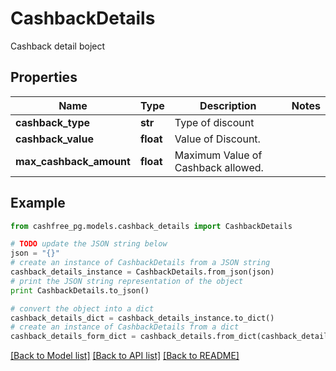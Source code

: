 # CashbackDetails

Cashback detail boject

## Properties
Name | Type | Description | Notes
------------ | ------------- | ------------- | -------------
**cashback_type** | **str** | Type of discount | 
**cashback_value** | **float** | Value of Discount. | 
**max_cashback_amount** | **float** | Maximum Value of Cashback allowed. | 

## Example

```python
from cashfree_pg.models.cashback_details import CashbackDetails

# TODO update the JSON string below
json = "{}"
# create an instance of CashbackDetails from a JSON string
cashback_details_instance = CashbackDetails.from_json(json)
# print the JSON string representation of the object
print CashbackDetails.to_json()

# convert the object into a dict
cashback_details_dict = cashback_details_instance.to_dict()
# create an instance of CashbackDetails from a dict
cashback_details_form_dict = cashback_details.from_dict(cashback_details_dict)
```
[[Back to Model list]](../README.md#documentation-for-models) [[Back to API list]](../README.md#documentation-for-api-endpoints) [[Back to README]](../README.md)


